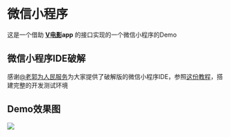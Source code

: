# 微信小程序
 这是一个借助 **[V电影](http://www.vmovier.com)app** 的接口实现的一个微信小程序的Demo

## 微信小程序IDE破解
感谢[@老郭为人民服务](http://weibo.com/gavinkwoe?refer_flag=1001030101_&is_all=1)为大家提供了破解版的微信小程序IDE，参照[这份教程](https://github.com/gavinkwoe/weapp-ide-crack)，搭建完整的开发测试环境

## Demo效果图
![](http://7xp7q7.com1.z0.glb.clouddn.com/image/wx/vvideo/recorder6.gif)


<!-- 
![](http://7xp7q7.com1.z0.glb.clouddn.com/image/wx/vvideo/vvideo_screen01.png)
![](http://7xp7q7.com1.z0.glb.clouddn.com/image/wx/vvideo/vvideo_screen02.png)
![](http://7xp7q7.com1.z0.glb.clouddn.com/image/wx/vvideo/vvideo_screen03.png)
![](http://7xp7q7.com1.z0.glb.clouddn.com/image/wx/vvideo/vvideo_screen04.png) -->